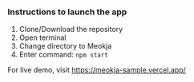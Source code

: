 
### Instructions to launch the app

1. Clone/Download the repository
2. Open terminal
3. Change directory to Meokja
4. Enter command: `npm start`


For live demo, visit https://meokja-sample.vercel.app/



